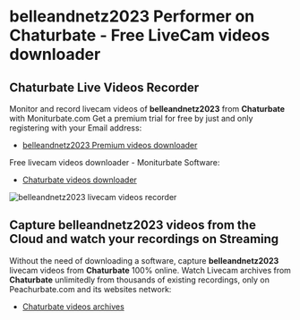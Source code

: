 # belleandnetz2023 Performer on Chaturbate - Free LiveCam videos downloader

## Chaturbate Live Videos Recorder

Monitor and record livecam videos of **belleandnetz2023** from **Chaturbate** with Moniturbate.com
Get a premium trial for free by just and only registering with your Email address:
* [belleandnetz2023 Premium videos downloader](https://moniturbate.com/request-demo-licence-key.html)

Free livecam videos downloader - Moniturbate Software:
* [Chaturbate videos downloader](https://moniturbate.com/moniturbate-download-software.html)

![belleandnetz2023 livecam videos recorder](https://peachurnet.com/templates/moniturbate-software.png)


## Capture belleandnetz2023 videos from the Cloud and watch your recordings on Streaming

Without the need of downloading a software, capture **belleandnetz2023** livecam videos from **Chaturbate** 100% online.
Watch Livecam archives from **Chaturbate** unlimitedly from thousands of existing recordings, only on Peachurbate.com and its websites network:
* [Chaturbate videos archives](https://peachurnet.com/)